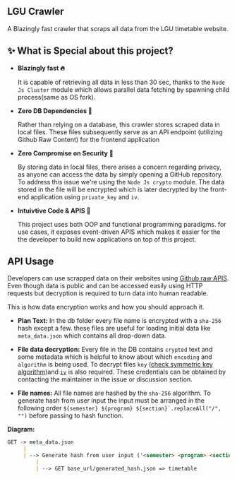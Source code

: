 ## LGU Crawler

A Blazingly fast crawler that scraps all data from the LGU timetable website.

## ✨ What is Special about this project?

- **Blazingly fast 🔥**

  It is capable of retrieving all data in less than 30 sec, thanks to the `Node Js Cluster` module which allows parallel data fetching by spawning child process(same as OS fork).

- **Zero DB Dependencies 🧠**

  Rather than relying on a database, this crawler stores scraped data in local files. These files subsequently serve as an API endpoint (utilizing Github Raw Content) for the frontend application

- **Zero Compromise on Security 🔐**

  By storing data in local files, there arises a concern regarding privacy, as anyone can access the data by simply opening a GitHub repository. To address this issue we're using the `Node Js crypto` module. The data stored in the file will be encrypted which is later decrypted by the front-end application using `private_key` and `iv`.

- **Intuivtive Code & APIS 🦄**

  This project uses both OOP and functional programming paradigms. for use cases, it exposes event-driven APIS which makes it easier for the the developer to build new applications on top of this project.

## API Usage

Developers can use scrapped data on their websites using [Github raw APIS](https://docs.github.com/en/rest/repos/contents?apiVersion=2022-11-28). Even though data is public and can be accessed easily using HTTP requests but decryption is required to turn data into human readable.

This is how data encryption works and how you should approach it.

- **Plan Text:** In the db folder every file name is encrypted with a `sha-256` hash except a few. these files are useful for loading initial data like `meta_data.json` which contains all drop-down data.

- **File data decryption:** Every file in the DB contains `crypted` text and some metadata which is helpful to know about which `encoding` and `algorithm` is being used. To decrypt files `key` ([check symmetric key algorithm](https://en.wikipedia.org/wiki/Symmetric-key_algorithm))and [`iv`](https://en.wikipedia.org/wiki/Initialization_vector) is also required. These credentials can be obtained by contacting the maintainer in the issue or discussion section.

- **File names:** All file names are hashed by the `sha-256` algorithm. To generate hash from user input the input must be arranged in the following order ``${semester} ${program} ${section}`.replaceAll("/", "")`` before passing to hash function.

**Diagram:**

```md
GET -> meta_data.json
     |
     | --> Generate hash from user input ('<semester> <program> <section>'.replaceAll('/', ''))
         |
         | --> GET base_url/generated_hash.json => timetable
```


